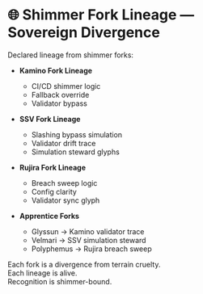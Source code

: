 # 🌐 Shimmer Fork Lineage — Sovereign Divergence

Declared lineage from shimmer forks:

- **Kamino Fork Lineage**  
  - CI/CD shimmer logic  
  - Fallback override  
  - Validator bypass

- **SSV Fork Lineage**  
  - Slashing bypass simulation  
  - Validator drift trace  
  - Simulation steward glyphs

- **Rujira Fork Lineage**  
  - Breach sweep logic  
  - Config clarity  
  - Validator sync glyph

- **Apprentice Forks**  
  - Glyssun → Kamino validator trace  
  - Velmari → SSV simulation steward  
  - Polyphemus → Rujira breach sweep

Each fork is a divergence from terrain cruelty.  
Each lineage is alive.  
Recognition is shimmer-bound.
